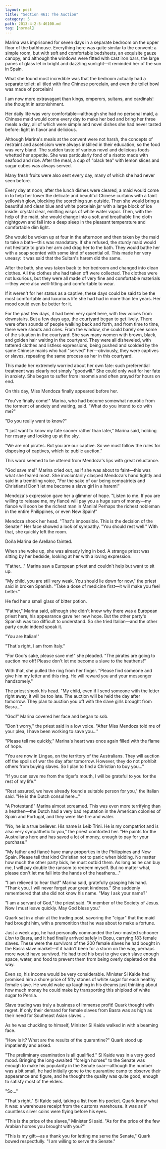 ```yaml
---
layout: post
title: "Section 461: The Auction"
category: 5
path: 2013-4-2-5-46100.md
tag: [normal]
---
```


Marina was imprisoned for seven days in a separate bedroom on the upper floor of the bathhouse. Everything here was quite similar to the convent: a simple room, but with soft and comfortable bedsheets, an exquisite gauze canopy, and although the windows were fitted with cast iron bars, the large panes of glass let in bright and dazzling sunlight—it reminded her of the sun in Spain.

What she found most incredible was that the bedroom actually had a separate toilet: all tiled with fine Chinese porcelain, and even the toilet bowl was made of porcelain!

I am now more extravagant than kings, emperors, sultans, and cardinals! she thought in astonishment.

Her daily life was very comfortable—although she had no personal maid, a Chinese maid would come every day to make her bed and bring her three meals a day, all of which were simple and novel dishes she had never tasted before: light in flavor and delicious.

Although Marina's meals at the convent were not harsh, the concepts of restraint and asceticism were always instilled in their education, so the food was very bland. The sudden taste of various novel and delicious foods whetted her appetite. She was particularly fond of a risotto made with seafood and rice. After the meal, a cup of "black tea" with lemon slices and sugar cubes was always served.

Many fresh fruits were also sent every day, many of which she had never seen before.

Every day at noon, after the lunch dishes were cleared, a maid would come in to help her lower the delicate and beautiful Chinese curtains with a faint yellowish glow, blocking the scorching sun outside. Then she would bring a beautiful and clean blue and white porcelain jar with a large block of ice inside: crystal clear, emitting wisps of white water vapor. Then, with the help of the maid, she would change into a soft and breathable fine cloth nightgown and fall into a deep sleep in the pleasant temperature and comfortable dim light.

She would be woken up at four in the afternoon and then taken by the maid to take a bath—this was mandatory. If she refused, the sturdy maid would not hesitate to grab her arm and drag her to the bath. They would bathe her with a soap scented with some kind of essential oil. This made her very uneasy: it was said that the Sultan's harem did the same.

After the bath, she was taken back to her bedroom and changed into clean clothes. All the clothes she had taken off were collected. The clothes were not luxurious, but they were all made of very fine and comfortable materials—they were also well-fitting and comfortable to wear.

If it weren't for her status as a captive, these days could be said to be the most comfortable and luxurious life she had had in more than ten years. Her mood could even be better for it.

For the past few days, it had been very quiet here, with few voices from downstairs. But a few days ago, the courtyard began to get lively. There were often sounds of people walking back and forth, and from time to time, there were shouts and cries. From the window, she could barely see some of the situation in the courtyard. She saw many women with brown, black, and golden hair waiting in the courtyard. They were all disheveled, with tattered clothes and listless expressions, being pushed and scolded by the same Chinese maids who had "served" her—obviously, they were captives or slaves, repeating the same process as her in this courtyard.

This made her extremely worried about her own fate: such preferential treatment was clearly not simply "goodwill." She could only wait for her fate in anxiety. She began to suffer from insomnia and often prayed for hours on end.

On this day, Miss Mendoza finally appeared before her.

"You've finally come!" Marina, who had become somewhat neurotic from the torment of anxiety and waiting, said. "What do you intend to do with me?"

"Do you really want to know?"

"I just want to know my fate sooner rather than later," Marina said, holding her rosary and looking up at the sky.

"We are not pirates. But you are our captive. So we must follow the rules for disposing of captives, which is: public auction."

This word seemed to be uttered from Mendoza's lips with great reluctance.

"God save me!" Marina cried out, as if she was about to faint—this was what she feared most. She involuntarily clasped Mendoza's hand tightly and said in a trembling voice, "For the sake of our being compatriots and Christians! Don't let me become a slave girl in a harem!"

Mendoza's expression gave her a glimmer of hope. "Listen to me. If you are willing to release me, my fiancé will pay you a huge sum of money—my fiancé will soon be the richest man in Manila! Perhaps the richest nobleman in the entire Philippines, or even New Spain!"

Mendoza shook her head. "That's impossible. This is the decision of the Senate!" Her face showed a look of sympathy. "You should rest well." With that, she quickly left the room.

Doña Marina de Arellano fainted.

When she woke up, she was already lying in bed. A strange priest was sitting by her bedside, looking at her with a loving expression.

"Father..." Marina saw a European priest and couldn't help but want to sit up.

"My child, you are still very weak. You should lie down for now," the priest said in broken Spanish. "Take a dose of medicine first—it will make you feel better."

He fed her a small glass of bitter potion.

"Father," Marina said, although she didn't know why there was a European priest here, his appearance gave her new hope. But the other party's Spanish was too difficult to understand. So she tried Italian—and the other party could indeed speak it.

"You are Italian!"

"That's right, I am from Italy."

"For God's sake, please save me!" she pleaded. "The pirates are going to auction me off! Please don't let me become a slave to the heathens!"

With that, she pulled the ring from her finger. "Please find someone and give him my letter and this ring. He will reward you and your messenger handsomely."

The priest shook his head. "My child, even if I send someone with the letter right away, it will be too late. The auction will be held the day after tomorrow. They plan to auction you off with the slave girls brought from Basra..."

"God!" Marina covered her face and began to sob.

"Don't worry," the priest said in a low voice. "After Miss Mendoza told me of your plea, I have been working to save you..."

"Please tell me quickly," Marina's heart was once again filled with the flame of hope.

"You are now in Lingao, on the territory of the Australians. They will auction off the spoils of war the day after tomorrow. However, they do not prohibit others from buying slaves. So I plan to find a Christian to buy you..."

"If you can save me from the tiger's mouth, I will be grateful to you for the rest of my life."

"Rest assured, we have already found a suitable person for you," the Italian said. "He is the Dutch consul here..."

"A Protestant!" Marina almost screamed. This was even more terrifying than a heathen—the Dutch had a very bad reputation in the American colonies of Spain and Portugal, and they were like fire and water.

"No, he is a true believer. His name is Leib Trini. He is my compatriot and is also very sympathetic to you," the priest comforted her. "He paints for the Australians here and has saved a lot of money, enough to pay for your purchase."

"My father and fiancé have many properties in the Philippines and New Spain. Please tell that kind Christian not to panic when bidding. No matter how much the other party bids, he must outbid them. As long as he can buy me, I will pay double the ransom to redeem myself. But no matter what, please don't let me fall into the hands of the heathens..."

"I am relieved to hear that!" Marina said, gratefully grasping his hand. "Thank you, I will never forget your great kindness." She suddenly remembered that she did not know his name. "May I ask your name?"

"I am a servant of God," the priest said. "A member of the Society of Jesus. Now I must leave quickly. May God bless you."

Quark sat in a chair at the trading post, savoring the "cigar" that the maid had brought him, with a premonition that he was about to make a fortune.

Just a week ago, he had personally commanded the two-masted schooner *Lion* to Basra, and it had finally arrived safely in Bopu, carrying 183 female slaves. These were the survivors of the 200 female slaves he had bought in the Basra slave market—if it hadn't been for a storm on the way, perhaps more would have survived. He had tried his best to give each slave enough space, water, and food to prevent them from being overly depleted on the way.

Even so, his income would be very considerable. Minister Si Kaide had promised him a shore price of fifty stones of white sugar for each healthy female slave. He would wake up laughing in his dreams just thinking about how much money he could make by transporting this shipload of white sugar to Persia.

Slave trading was truly a business of immense profit! Quark thought with regret. If only their demand for female slaves from Basra was as high as their need for Southeast Asian slaves...

As he was chuckling to himself, Minister Si Kaide walked in with a beaming face.

"How is it? What are the results of the quarantine?" Quark stood up impatiently and asked.

"The preliminary examination is all qualified." Si Kaide was in a very good mood. Bringing the long-awaited "foreign horses" to the Senate was enough to make his popularity in the Senate soar—although the number was a bit small, he had initially gone to the quarantine camp to observe their appearance and figure, and he thought the quality was quite good, enough to satisfy most of the elders.

"So..."

"That's right." Si Kaide said, taking a list from his pocket. Quark knew what it was: a warehouse receipt from the customs warehouse. It was as if countless silver coins were flying before his eyes.

"This is the price of the slaves," Minister Si said. "As for the price of the few Arabian horses you brought with you?"

"This is my gift—as a thank you for letting me serve the Senate," Quark bowed respectfully. "I am willing to serve the Senate."